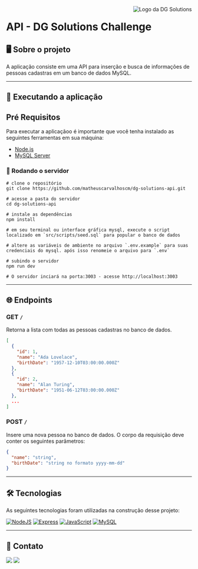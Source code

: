 <a href="https://dgsolutions.com.br/" target="_blank">
  <img src="https://dgsolutions.com.br/wp-content/uploads/2021/04/logo-dg-solutions-branca.png.webp" alt="Logo da DG Solutions" align="right">
</a>

# API - DG Solutions Challenge

## 🖥 Sobre o projeto

A aplicação consiste em uma API para inserção e busca de informações de pessoas cadastras em um banco de dados MySQL.

---

## 🚀 Executando a aplicação

## **Pré Requisitos**

Para executar a aplicaçãoo é importante que você tenha instalado as seguintes ferramentas em sua máquina:

* [Node.js](https://nodejs.org/en/)
* [MySQL Server](https://dev.mysql.com/doc/refman/8.0/en/)

### **🎲️ Rodando o servidor**

~~~
# clone o repositório
git clone https://github.com/matheuscarvalhoscm/dg-solutions-api.git

# acesse a pasta do servidor
cd dg-solutions-api

# instale as dependências
npm install

# em seu terminal ou interface gráfica mysql, execute o script localizado em `src/scripts/seed.sql` para popular o banco de dados

# altere as variáveis de ambiente no arquivo `.env.example` para suas credenciais do mysql. após isso renomeie o arquivo para `.env`

# subindo o servidor
npm run dev

# O servidor inciará na porta:3003 - acesse http://localhost:3003
~~~

---
## 🌐 Endpoints 

### GET `/`

Retorna a lista com todas as pessoas cadastras no banco de dados. 


```json
[
  {
    "id": 1,
    "name": "Ada Lovelace",
    "birthDate": "1957-12-10T03:00:00.000Z"
  },
  {
    "id": 2,
    "name": "Alan Turing",
    "birthDate": "1951-06-12T03:00:00.000Z"
  },
  ...
]
```

### POST `/`
Insere uma nova pessoa no banco de dados. O corpo da requisição deve conter os seguintes parâmetros:

```json
{
  "name": "string",
  "birthDate": "string no formato yyyy-mm-dd" 
}
```

---
## 🛠️ Tecnologias
As seguintes tecnologias foram utilizadas na construção desse projeto:

[![NodeJS](https://img.shields.io/badge/node.js-6DA55F?style=for-the-badge&logo=node.js&logoColor=white&color=17366f)](https://nodejs.org/en/)
[![Express](https://img.shields.io/badge/express.js-%23404d59.svg?style=for-the-badge&logo=express&logoColor=%white&color=17366f)](https://expressjs.com/pt-br/)
[![JavaScript](https://img.shields.io/badge/javascript-%23323330.svg?style=for-the-badge&logo=javascript&logoColor=fff&color=17366f)](https://developer.mozilla.org/pt-BR/docs/Web/JavaScript)
[![MySQL](https://img.shields.io/badge/mysql-%2300f.svg?style=for-the-badge&logo=mysql&logoColor=white&color=17366f)](https://www.mysql.com/)

---

## 📧 Contato
[![](https://img.shields.io/badge/LinkedIn-0077B5?style=for-the-badge&logo=linkedin&logoColor=white&color=17366F)](https://www.linkedin.com/in/matheuscarvalhoscm/)
[![](https://img.shields.io/badge/Gmail-D14836?style=for-the-badge&logo=gmail&logoColor=white&color=17366F)](mailtto:matheuscarvalhoscm@gmail.com)
